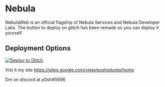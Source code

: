 # Nebula

NebulaWeb is an official flagship of Nebula Services and Nebula Developer Labs. The button to deploy on glitch has been remade so you can deploy it yourself

## Deployment Options

</a>[![Deploy to Glitch](https://binbashbanana.github.io/deploy-buttons/buttons/remade/glitch.svg)](https://glitch.com/edit/#!/puffy-assorted-truffle)

Vist it my site <a>https://sites.google.com/view/poshsdump/home</a>

Dm on discord at p0sh#5696
